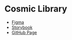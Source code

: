 # Cosmic Library

- [Figma](https://www.figma.com/community/file/1459082338548099105/cl-stellar)
- [Storybook](https://675b6a21c2ce20745142c486-izemlqqjxd.chromatic.com)
- [GitHub Page](https://paglinawan.github.io/cosmic-library/)
